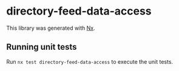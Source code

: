 # directory-feed-data-access

This library was generated with [Nx](https://nx.dev).

## Running unit tests

Run `nx test directory-feed-data-access` to execute the unit tests.
